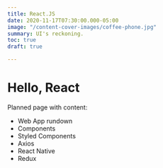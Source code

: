 ```yaml
---
title: React.JS
date: 2020-11-17T07:30:00.000-05:00
image: "/content-cover-images/coffee-phone.jpg"
summary: UI's reckoning.
toc: true
draft: true

---
```

# Hello, React

Planned page with content:

- Web App rundown
- Components
- Styled Components
- Axios
- React Native
- Redux